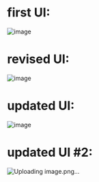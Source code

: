 # first UI: 

![image](https://github.com/owenlim225/Pomodoro-App/assets/87555304/64bbbd12-0485-4540-ab0a-006cd93fbadd)

# revised UI: 

![image](https://github.com/owenlim225/Pomodoro-App/assets/87555304/ca961abe-4c15-4fdd-9b32-da5de945e71c)

# updated UI: 

![image](https://github.com/owenlim225/Pomodoro-App/assets/87555304/876b9949-ff6d-4aa0-9e41-d1813d1d63a1)

# updated UI #2:

![Uploading image.png…]()
